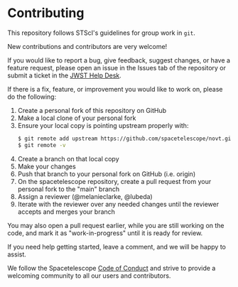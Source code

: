 # Contributing

This repository follows STScI's guidelines for group work in `git`. 

New contributions and contributors are very welcome!

If you would like to report a bug, give feedback, suggest changes, or have a feature request, 
please open an issue in the Issues tab of the repository or submit a ticket in 
the [JWST Help Desk](https://jwsthelp.stsci.edu). 

If there is a fix, feature, or improvement you would like to work on, please do the following:
1. Create a personal fork of this repository on GitHub
2. Make a local clone of your personal fork
3. Ensure your local copy is pointing upstream properly with:
    ```bash
    $ git remote add upstream https://github.com/spacetelescope/novt.git
    $ git remote -v
    ```
4. Create a branch on that local copy
5. Make your changes
6. Push that branch to your personal fork on GitHub (i.e. origin)
7. On the spacetelescope repository, create a pull request from your personal fork to the "main" branch
8. Assign a reviewer (@melanieclarke, @lubeda)
9. Iterate with the reviewer over any needed changes until the reviewer accepts and merges your branch

You may also open a pull request earlier, while you are still working on the code, and mark it 
as "work-in-progress" until it is ready for review.

If you need help getting started, leave a comment, and we will be happy to assist.

We follow the Spacetelescope [Code of Conduct](CODE_OF_CONDUCT.md) and strive to provide a welcoming 
community to all our users and contributors.
